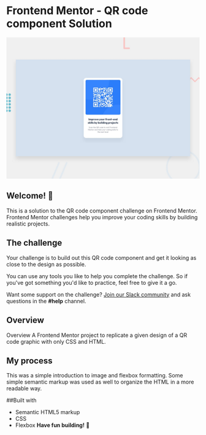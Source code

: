 # Frontend Mentor - QR code component Solution

![Design preview for the QR code component coding challenge](./design/desktop-preview.jpg)

## Welcome! 👋

This is a solution to the QR code component challenge on Frontend Mentor. Frontend Mentor challenges help you improve your coding skills by building realistic projects.
## The challenge

Your challenge is to build out this QR code component and get it looking as close to the design as possible.

You can use any tools you like to help you complete the challenge. So if you've got something you'd like to practice, feel free to give it a go.

Want some support on the challenge? [Join our Slack community](https://www.frontendmentor.io/slack) and ask questions in the **#help** channel.


## Overview 
Overview
A Frontend Mentor project to replicate a given design of a QR code graphic with only CSS and HTML.

## My process
This was a simple introduction to image and flexbox formatting. Some simple semantic markup was used as well to organize the HTML in a more readable way.

##Built with
- Semantic HTML5 markup
- CSS
- Flexbox
**Have fun building!** 🚀
